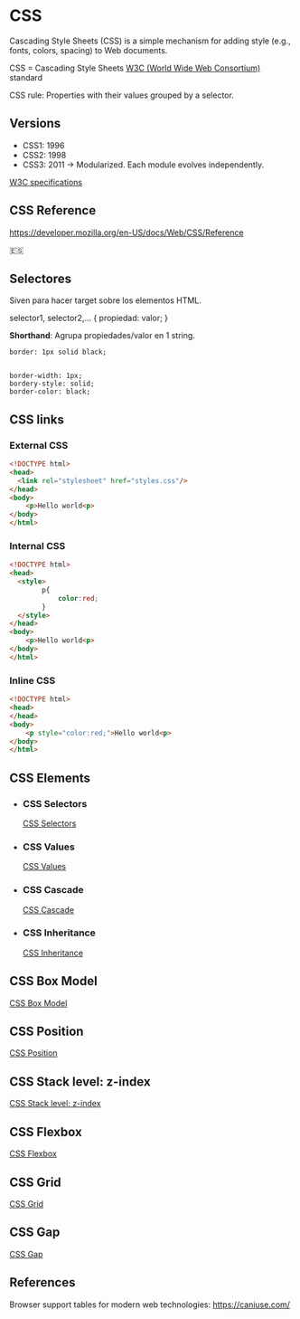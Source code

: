 # CSS

Cascading Style Sheets (CSS) is a simple mechanism for adding style (e.g., fonts, colors, spacing) to Web documents.

CSS = Cascading Style Sheets
[W3C (World Wide Web Consortium)](https://www.w3.org/) standard

CSS rule: Properties with their values grouped by a selector.

## Versions
- CSS1: 1996
- CSS2: 1998
- CSS3: 2011 -> Modularized. Each module evolves independently.

[W3C specifications](https://www.w3.org/Style/CSS/#specs)


## CSS Reference

https://developer.mozilla.org/en-US/docs/Web/CSS/Reference 


:es:

## Selectores
Siven para hacer target sobre los elementos HTML.

selector1, selector2,... {
    propiedad: valor;
}

**Shorthand**: Agrupa propiedades/valor en 1 string. 
```
border: 1px solid black;


border-width: 1px;
bordery-style: solid;
border-color: black;
```


## CSS links
### External CSS

```html
<!DOCTYPE html>
<head>
  <link rel="stylesheet" href="styles.css"/>  
</head>
<body>
    <p>Hello world<p>
</body>
</html>
```


### Internal CSS

```html
<!DOCTYPE html>
<head>
  <style>
        p{
            color:red;
        }
  </style> 
</head>
<body>
    <p>Hello world<p>
</body>
</html>
```

### Inline CSS

```html
<!DOCTYPE html>
<head>
</head>
<body>
    <p style="color:red;">Hello world<p>
</body>
</html>
```

## CSS Elements

- ### CSS Selectors
    [CSS Selectors](css-selectors.md)

- ### CSS Values
    [CSS Values](css-values.md)

- ### CSS Cascade
    [CSS Cascade](css-cascade.md)

- ### CSS Inheritance
    [CSS Inheritance](css-inheritance.md)

## CSS Box Model
[CSS Box Model](css-box-model.md)

## CSS Position
[CSS Position](css-position.md)

## CSS Stack level: z-index
[CSS Stack level: z-index](css-stack-level-z-index.md)

## CSS Flexbox
[CSS Flexbox](css-flexbox.md)

## CSS Grid
[CSS Grid](css-grid.md)


## CSS Gap
[CSS Gap](css-gap.md)


## References

Browser support tables for modern web technologies: 
https://caniuse.com/ 